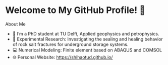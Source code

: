 # Welcome to My GitHub Profile! 👋

About Me
- 🌱 I’m a PhD student at TU Delft, Applied geophysics and petrophysics.
- 🚀 Experimental Research: Investigating the sealing and healing behavior of rock salt fractures for underground storage systems.
- 💻 Numerical Modeling: Finite element based on ABAQUS and COMSOL
- 🌐 Personal Website: https://shihaotud.github.io/

